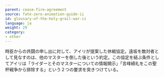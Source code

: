 ```yaml
---
parent: cease-fire-agreement
source: fate-zero-animation-guide-ii
id: glossary-of-the-holy-grail-war-ii
language: ja
weight: 29
category:
- other
---
```


時臣からの共闘の申し出に対して、アイリが提案した休戦協定。遠坂を敵対者として見なすのは、他のマスターを倒した後という約定。この協定を結ぶ条件としてアイリは「ライダーとそのマスターについての情報開示」「言峰綺礼をこの聖杯戦争から排除する」という２つの要求を突きつけている。
